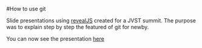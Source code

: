 #How to use git

Slide presentations using [revealJS](https://github.com/hakimel/reveal.js) created for a JVST summit.
The purpose was to explain step by step the featured of git for newby.

You can now see the presentation [here](http://git.thibautdelille.com)